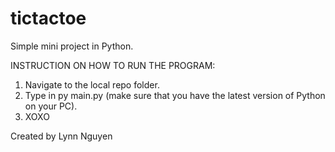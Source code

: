 # tictactoe
Simple mini project in Python.

INSTRUCTION ON HOW TO RUN THE PROGRAM:
1. Navigate to the local repo folder.
2. Type in py main.py (make sure that you have the latest version of Python on your PC).
3. XOXO

Created by Lynn Nguyen
